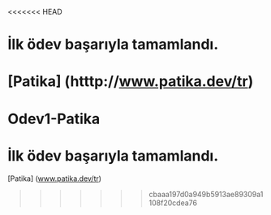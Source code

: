 <<<<<<< HEAD
# İlk ödev başarıyla tamamlandı.

[Patika] (htttp://www.patika.dev/tr)
=======
# Odev1-Patika
# İlk ödev başarıyla tamamlandı.

[Patika] (www.patika.dev/tr)
>>>>>>> cbaaa197d0a949b5913ae89309a1108f20cdea76

